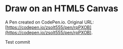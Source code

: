 # Draw on an HTML5 Canvas

A Pen created on CodePen.io. Original URL: [https://codepen.io/zsolt555/pen/rpPXOB](https://codepen.io/zsolt555/pen/rpPXOB).

Test commit
